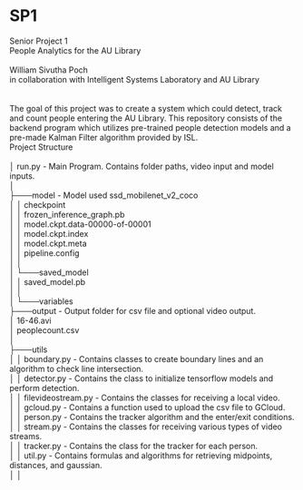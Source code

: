 # SP1
Senior Project 1 <br>
People Analytics for the AU Library <br>
<br>
William Sivutha Poch <br>
in collaboration with Intelligent Systems Laboratory and AU Library <br>
<br>
<br>
The goal of this project was to create a system which could detect, track and count people entering the AU Library. This repository consists of the backend program which utilizes pre-trained people detection models and a pre-made Kalman Filter algorithm provided by ISL.
<br>
Project Structure <br>
<br>│   run.py - Main Program. Contains folder paths, video input and model inputs. 
<br>│
<br>├───model - Model used ssd_mobilenet_v2_coco
<br>│   │   checkpoint
<br>│   │   frozen_inference_graph.pb
<br>│   │   model.ckpt.data-00000-of-00001
<br>│   │   model.ckpt.index
<br>│   │   model.ckpt.meta
<br>│   │   pipeline.config
<br>│   │
<br>│   └───saved_model
<br>│       │   saved_model.pb
<br>│       │
<br>│       └───variables
<br>├───output - Output folder for csv file and optional video output. 
<br>│       16-46.avi
<br>│       peoplecount.csv
<br>│
<br>├───utils
<br>│   │   boundary.py - Contains classes to create boundary lines and an algorithm to check line intersection. 
<br>│   │   detector.py - Contains the class to initialize tensorflow models and perform detection.
<br>│   │   filevideostream.py - Contains the classes for receiving a local video.
<br>│   │   gcloud.py - Contains a function used to upload the csv file to GCloud.
<br>│   │   person.py - Contains the tracker algorithm and the enter/exit conditions.
<br>│   │   stream.py - Contains the classes for receiving various types of video streams.
<br>│   │   tracker.py - Contains the class for the tracker for each person. 
<br>│   │   util.py - Contains formulas and algorithms for retrieving midpoints, distances, and gaussian.
<br>│   │
<br>


